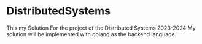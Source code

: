 # DistributedSystems
This  my  Solution  For  the project  of  the Distributed Systems  2023-2024
My solution will be  implemented  with  golang as  the  backend  language 

